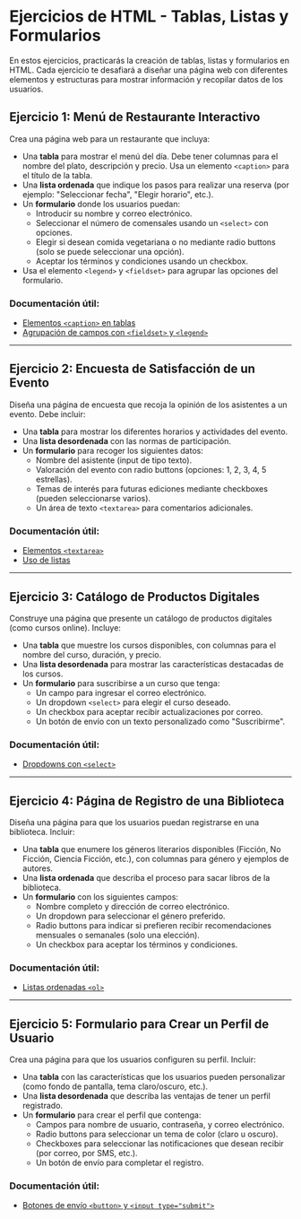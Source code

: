 # Ejercicios de HTML - Tablas, Listas y Formularios

En estos ejercicios, practicarás la creación de tablas, listas y formularios en HTML. Cada ejercicio te desafiará a diseñar una página web con diferentes elementos y estructuras para mostrar información y recopilar datos de los usuarios.

## Ejercicio 1: Menú de Restaurante Interactivo

Crea una página web para un restaurante que incluya:

- Una **tabla** para mostrar el menú del día. Debe tener columnas para el nombre del plato, descripción y precio. Usa un elemento `<caption>` para el título de la tabla.
- Una **lista ordenada** que indique los pasos para realizar una reserva (por ejemplo: "Seleccionar fecha", "Elegir horario", etc.).
- Un **formulario** donde los usuarios puedan:
    - Introducir su nombre y correo electrónico.
    - Seleccionar el número de comensales usando un `<select>` con opciones.
    - Elegir si desean comida vegetariana o no mediante radio buttons (solo se puede seleccionar una opción).
    - Aceptar los términos y condiciones usando un checkbox.
- Usa el elemento `<legend>` y `<fieldset>` para agrupar las opciones del formulario.

### Documentación útil:
- [Elementos `<caption>` en tablas](https://developer.mozilla.org/en-US/docs/Web/HTML/Element/caption)
- [Agrupación de campos con `<fieldset>` y `<legend>`](https://developer.mozilla.org/en-US/docs/Web/HTML/Element/fieldset)

---

## Ejercicio 2: Encuesta de Satisfacción de un Evento

Diseña una página de encuesta que recoja la opinión de los asistentes a un evento. Debe incluir:

- Una **tabla** para mostrar los diferentes horarios y actividades del evento.
- Una **lista desordenada** con las normas de participación.
- Un **formulario** para recoger los siguientes datos:
    - Nombre del asistente (input de tipo texto).
    - Valoración del evento con radio buttons (opciones: 1, 2, 3, 4, 5 estrellas).
    - Temas de interés para futuras ediciones mediante checkboxes (pueden seleccionarse varios).
    - Un área de texto `<textarea>` para comentarios adicionales.

### Documentación útil:
- [Elementos `<textarea>`](https://developer.mozilla.org/en-US/docs/Web/HTML/Element/textarea)
- [Uso de listas](https://developer.mozilla.org/en-US/docs/Web/HTML/Element/ul)

---

## Ejercicio 3: Catálogo de Productos Digitales

Construye una página que presente un catálogo de productos digitales (como cursos online). Incluye:

- Una **tabla** que muestre los cursos disponibles, con columnas para el nombre del curso, duración, y precio.
- Una **lista desordenada** para mostrar las características destacadas de los cursos.
- Un **formulario** para suscribirse a un curso que tenga:
    - Un campo para ingresar el correo electrónico.
    - Un dropdown `<select>` para elegir el curso deseado.
    - Un checkbox para aceptar recibir actualizaciones por correo.
    - Un botón de envío con un texto personalizado como "Suscribirme".

### Documentación útil:
- [Dropdowns con `<select>`](https://developer.mozilla.org/en-US/docs/Web/HTML/Element/select)

---

## Ejercicio 4: Página de Registro de una Biblioteca

Diseña una página para que los usuarios puedan registrarse en una biblioteca. Incluir:

- Una **tabla** que enumere los géneros literarios disponibles (Ficción, No Ficción, Ciencia Ficción, etc.), con columnas para género y ejemplos de autores.
- Una **lista ordenada** que describa el proceso para sacar libros de la biblioteca.
- Un **formulario** con los siguientes campos:
    - Nombre completo y dirección de correo electrónico.
    - Un dropdown para seleccionar el género preferido.
    - Radio buttons para indicar si prefieren recibir recomendaciones mensuales o semanales (solo una elección).
    - Un checkbox para aceptar los términos y condiciones.

### Documentación útil:
- [Listas ordenadas `<ol>`](https://developer.mozilla.org/en-US/docs/Web/HTML/Element/ol)

---

## Ejercicio 5: Formulario para Crear un Perfil de Usuario

Crea una página para que los usuarios configuren su perfil. Incluir:

- Una **tabla** con las características que los usuarios pueden personalizar (como fondo de pantalla, tema claro/oscuro, etc.).
- Una **lista desordenada** que describa las ventajas de tener un perfil registrado.
- Un **formulario** para crear el perfil que contenga:
    - Campos para nombre de usuario, contraseña, y correo electrónico.
    - Radio buttons para seleccionar un tema de color (claro u oscuro).
    - Checkboxes para seleccionar las notificaciones que desean recibir (por correo, por SMS, etc.).
    - Un botón de envío para completar el registro.

### Documentación útil:
- [Botones de envío `<button>` y `<input type="submit">`](https://developer.mozilla.org/en-US/docs/Web/HTML/Element/button)
